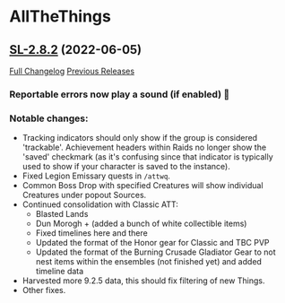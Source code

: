 # AllTheThings

## [SL-2.8.2](https://github.com/DFortun81/AllTheThings/tree/SL-2.8.2) (2022-06-05)
[Full Changelog](https://github.com/DFortun81/AllTheThings/compare/SL-2.8.1...SL-2.8.2) [Previous Releases](https://github.com/DFortun81/AllTheThings/releases)


### Reportable errors now play a sound (if enabled) 🔔

### Notable changes:

- Tracking indicators should only show if the group is considered 'trackable'. Achievement headers within Raids no longer show the 'saved' checkmark (as it's confusing since that indicator is typically used to show if your character is saved to the instance).
- Fixed Legion Emissary quests in `/attwq`.
- Common Boss Drop with specified Creatures will show individual Creatures under popout Sources.
- Continued consolidation with Classic ATT:
  - Blasted Lands
  - Dun Morogh + (added a bunch of white collectible items)
  - Fixed timelines here and there
  - Updated the format of the Honor gear for Classic and TBC PVP
  - Updated the format of the Burning Crusade Gladiator Gear to not nest items within the ensembles (not finished yet) and added timeline data
- Harvested more 9.2.5 data, this should fix filtering of new Things.
- Other fixes.
